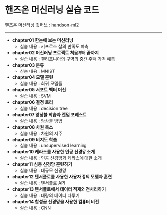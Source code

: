 # 핸즈온 머신러닝 실습 코드

핸즈온 머신러닝 깃허브 : [handson-ml2](https://github.com/rickiepark/handson-ml2)

***

- **chapter01 한눈에 보는 머신러닝**
  - 실습 내용 : 키프로스 삶의 만족도 예측
- **chapter02 머신러닝 프로젝트 처음부터 끝까지**
  - 실습 내용 : 캘리포니아의 구역의 중간 주택 가격 예측
- **chapter03 분류**
  - 실습 내용 : MNIST
- **chapter04 모델 훈련**
  - 실습 내용 : 회귀 모델들
- **chapter05 서포트 벡터 머신**
  - 실습 내용 : SVM
- **chapter06 결정 트리**
  - 실습 내용 : decision tree
- **chapter07 앙상블 학습과 랜덤 포레스트**
  - 실습 내용 : 앙상블 방법
- **chapter08 차원 축소**
  - 실습 내용 : 차원의 저주
- **chapter09 비지도 학습**
  - 실습 내용 : unsupervised learning
- **chapter10 케라스를 사용한 인공 신경망 소개**
  - 실습 내용 : 인공 신경망과 케라스에 대한 소개
- **chapter11 심층 신경망 훈련하기**
  - 실습 내용 : 대규모 신경망
- **chapter12 텐서플로를 사용한 사용자 정의 모델과 훈련**
  - 실습 내용 : 텐서플로 API
- **chapter13 텐서플로에서 데이터 적재와 전처리하기**
  - 실습 내용 : 대량의 데이터 다루기
- **chapter14 합성곱 신경망을 사용한 컴퓨터 비전**
  - 실습 내용 : CNN

